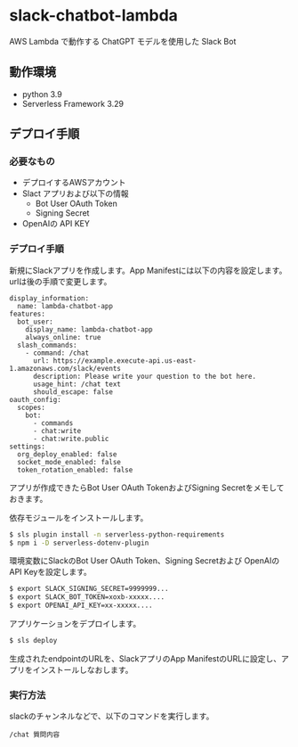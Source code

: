 # slack-chatbot-lambda

AWS Lambda で動作する ChatGPT モデルを使用した Slack Bot 

## 動作環境

* python 3.9
* Serverless Framework 3.29

## デプロイ手順

### 必要なもの

* デプロイするAWSアカウント
* Slact アプリおよび以下の情報
  * Bot User OAuth Token
  * Signing Secret
* OpenAIの API KEY

### デプロイ手順

新規にSlackアプリを作成します。App Manifestには以下の内容を設定します。 
urlは後の手順で変更します。 

```
display_information:
  name: lambda-chatbot-app
features:
  bot_user:
    display_name: lambda-chatbot-app
    always_online: true
  slash_commands:
    - command: /chat
      url: https://example.execute-api.us-east-1.amazonaws.com/slack/events
      description: Please write your question to the bot here.
      usage_hint: /chat text
      should_escape: false
oauth_config:
  scopes:
    bot:
      - commands
      - chat:write
      - chat:write.public
settings:
  org_deploy_enabled: false
  socket_mode_enabled: false
  token_rotation_enabled: false
```

アプリが作成できたらBot User OAuth TokenおよびSigning Secretをメモしておきます。 

依存モジュールをインストールします。 

```Bash
$ sls plugin install -n serverless-python-requirements
$ npm i -D serverless-dotenv-plugin
```


環境変数にSlackのBot User OAuth Token、Signing Secretおよび OpenAIのAPI Keyを設定します。 

```Bash
$ export SLACK_SIGNING_SECRET=9999999...
$ export SLACK_BOT_TOKEN=xoxb-xxxxx....
$ export OPENAI_API_KEY=xx-xxxxx....
```


アプリケーションをデプロイします。 

```Bash
$ sls deploy
```

生成されたendpointのURLを、SlackアプリのApp ManifestのURLに設定し、アプリをインストールしなおします。 

### 実行方法

slackのチャンネルなどで、以下のコマンドを実行します。 

```
/chat 質問内容
```
